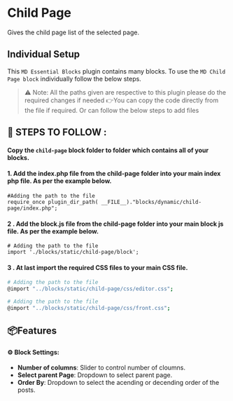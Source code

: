 
# Child Page
Gives the child page list of the selected page.
## Individual Setup
This `MD Essential Blocks` plugin contains many blocks. To use the `MD Child Page block` individually follow the below steps.
>⚠️ Note: All the paths given are respective to this plugin please do the required changes if needed
>👉You can copy the code directly from the file if required. Or can follow the below steps to add files
## 🎯  STEPS TO FOLLOW :
 #### Copy the `child-page` block folder to folder which contains all of your blocks.
#### 1.   Add the index.php file from the child-page folder into your main index php file. As per the example below.
    #Adding the path to the file
    require_once plugin_dir_path( __FILE__)."blocks/dynamic/child-page/index.php";
#### 2 .  Add the block.js file from the child-page folder into your main block js file. As per the example below.
    # Adding the path to the file
    import './blocks/static/child-page/block';
#### 3 . At last import the required CSS files to your main CSS file.
```sh
# Adding the path to the file
@import "../blocks/static/child-page/css/editor.css";
```
```sh
# Adding the path to the file
@import "../blocks/static/child-page/css/front.css";
```
## 📦Features
#### :gear: Block Settings:
- **Number of columns**: Slider to control number of cloumns.
- **Select parent Page**: Dropdown to select parent page.
- **Order By**: Dropdown to select the acending or decending order of the posts.
